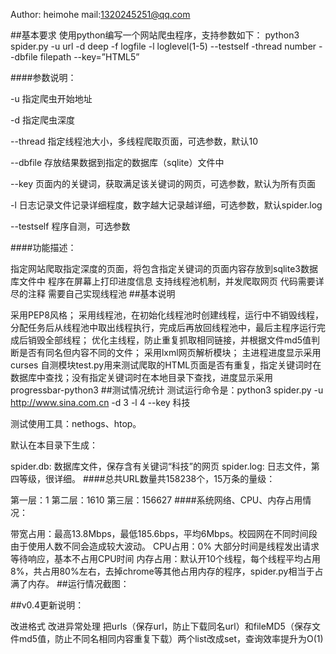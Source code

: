 Author: heimohe mail:1320245251@qq.com

##基本要求 使用python编写一个网站爬虫程序，支持参数如下：  python3 spider.py -u url -d deep -f logfile -l loglevel(1-5) --testself -thread number --dbfile filepath --key=”HTML5” 

####参数说明：

-u 指定爬虫开始地址

-d 指定爬虫深度

--thread 指定线程池大小，多线程爬取页面，可选参数，默认10

--dbfile 存放结果数据到指定的数据库（sqlite）文件中

--key 页面内的关键词，获取满足该关键词的网页，可选参数，默认为所有页面

-l 日志记录文件记录详细程度，数字越大记录越详细，可选参数，默认spider.log

--testself 程序自测，可选参数

####功能描述：

指定网站爬取指定深度的页面，将包含指定关键词的页面内容存放到sqlite3数据库文件中
程序在屏幕上打印进度信息
支持线程池机制，并发爬取网页
代码需要详尽的注释
需要自己实现线程池
##基本说明

采用PEP8风格；
采用线程池，在初始化线程池时创建线程，运行中不销毁线程，分配任务后从线程池中取出线程执行，完成后再放回线程池中，最后主程序运行完成后销毁全部线程；
优化主线程，防止重复抓取相同链接，并根据文件md5值判断是否有同名但内容不同的文件；
采用lxml网页解析模块；
主进程进度显示采用curses
自测模块test.py用来测试爬取的HTML页面是否有重复，指定关键词时在数据库中查找；没有指定关键词时在本地目录下查找，进度显示采用progressbar-python3
##测试情况统计 测试运行命令是：python3 spider.py -u http://www.sina.com.cn -d 3 -l 4 --key 科技

测试使用工具：nethogs、htop。

默认在本目录下生成：

spider.db: 数据库文件，保存含有关键词“科技”的网页
spider.log: 日志文件，第四等级，很详细。
####总共URL数量共158238个，15万条的量级：

第一层：1
第二层：1610
第三层：156627
####系统网络、CPU、内存占用情况：

带宽占用：最高13.8Mbps，最低185.6bps，平均6Mbps。校园网在不同时间段由于使用人数不同会造成较大波动。
CPU占用：0% 大部分时间是线程发出请求等待响应，基本不占用CPU时间
内存占用：默认开10个线程，每个线程平均占用8%，共占用80%左右，去掉chrome等其他占用内存的程序，spider.py相当于占满了内存。
##运行情况截图： 



##v0.4更新说明：

改进格式
改进异常处理
把urls（保存url，防止下载同名url）和fileMD5（保存文件md5值，防止不同名相同内容重复下载）两个list改成set，查询效率提升为O(1)
